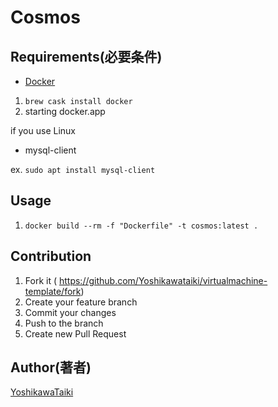 # Cosmos

## Requirements(必要条件)

- [Docker](https://www.docker.com/)

1. `brew cask install docker`
2. starting docker.app

if you use Linux
 
- mysql-client
 
ex. `sudo apt install mysql-client`

## Usage

1. `docker build --rm -f "Dockerfile" -t cosmos:latest .`

## Contribution

1. Fork it ( https://github.com/Yoshikawataiki/virtualmachine-template/fork)
2. Create your feature branch
3. Commit your changes
4. Push to the branch
5. Create new Pull Request

## Author(著者)

[YoshikawaTaiki](https://github.com/YoshikawaTaiki)


